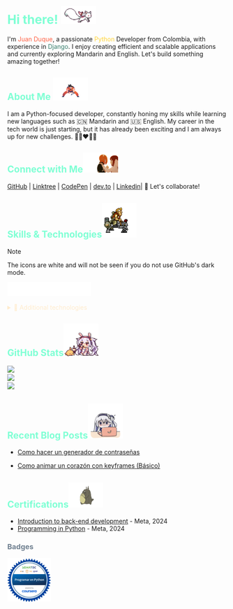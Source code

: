 <h1 style="color:aquamarine"> Hi there! 
<img src="img/kyubey.gif" width="80">
</h1>

I'm <span style="color:#FF6347;">Juan Duque</span>, a passionate <span style="color:#FFD43B;">Python</span> Developer from Colombia, with experience in <span style="color:#3A7F6E;">Django</span>. I enjoy creating efficient
and scalable applications and currently exploring Mandarin and English. Let's build something
amazing together!
<h2 style="color:aquamarine">About Me
<img src="img/goku.gif" width="80">
</h2>

I am a Python-focused developer, constantly honing my skills while learning new languages such as 🇨🇳 Mandarin and 🇺🇸 English. My career in the tech world is just starting, but it has already been exciting and I am always up for new challenges. 💚💙❤️💛💜

<h2 style="color:aquamarine">Connect with Me<img src="img/anime-kiss.gif" width="80"></h2>

[GitHub](https://github.com/boudgnosis)  |  [Linktree](https://linktr.ee/Boudgnosis) | [CodePen](https://codepen.io/boudgnosis) | [dev.to](https://dev.to/juan_duque) | [Linkedin](https://www.linkedin.com/in/jpariasduque/)|  🤝  Let's collaborate!

<h2 style="color:aquamarine">Skills & Technologies<img src="img/aeb9Cxe.gif" width="80"></h2>

>[!NOTE]
>The icons are white and will not be seen if you do not use GitHub's dark mode.

<img title="Python" src="img/python.svg" height="32" width="32"><img title="Django" src="img/django.svg" height="32" width="32"><img title="PostgreSQL" src="img/postgresql.svg" height="32" width="32"><img title="HTML5" src="img/html5.svg" height="32" width="32"><img title="CSS3" src="img/css3.svg" height="32" width="32"><img title="Git" src="img/git.svg" height="32" width="32"> 

<details>
<summary style="color:blanchedalmond;">
📂 Additional technologies
</summary>
<br>
<p>Documentation and data tools</p>
<img title="Docusaurus" src="img/docusaurus.svg" height="32" width="32">
<img title="Markdown" src="img/markdown.svg" height="32" width="32">
<img title="JSON" src="img/json.svg" height="32" width="32">
<p>My terminal</p>
<img title="Alacritty" src="img/alacritty.svg" height="32" width="32">
<p>My operating system</p>
<img title="Lubuntu" src="img/lubuntu.svg" height="32" width="32">
</details>

<h2 style="color:aquamarine">GitHub Stats<img src="img/anime-cute.gif" width="80"></h2>

![](https://github-readme-stats.vercel.app/api?username=boudgnosis&theme=dark&hide_border=true&include_all_commits=true&count_private=false)<br/>
![](https://github-readme-streak-stats.herokuapp.com/?user=boudgnosis&theme=dark&hide_border=true)<br/>
![](https://github-readme-stats.vercel.app/api/top-langs/?username=boudgnosis&theme=dark&hide_border=true&include_all_commits=true&count_private=false&layout=compact)

<h2 style="color:aquamarine">Recent Blog Posts<img src="img/anime-escritor.gif" width="80"></h2>

- [Como hacer un generador de contraseñas](https://dev.to/juan_duque/como-hacer-un-generador-ed-contrasenas-con-python-og2)

- [Como animar un corazón con keyframes (Básico)](https://dev.to/juan_duque/como-animar-un-corazon-con-keyframes-basico-fbe)

<h2 style="color:aquamarine">Certifications<img src="img/tororo.gif" width="80">
</h2>

- [Introduction to back-end development](https://www.coursera.org/account/accomplishments/records/VCMXKA01N2NC) - Meta, 2024
- [Programming in Python](https://www.coursera.org/account/accomplishments/records/9GZYIR14NKQK) - Meta, 2024

<h3 style="color:SlateGray;">Badges</h3>
<a href="https://www.credly.com/badges/87b9b2f6-5ea9-437d-8119-caa0f9009943/public_url" target="_blank" rel="noopener noreferrer">
<img src="img/programar-en-python.webp" width="100">
</a>
